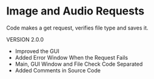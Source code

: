 # Image and Audio Requests
 
Code makes a get request, verifies file type and saves it.

VERSION 2.0.0

- Improved the GUI
- Added Error Window When the Request Fails
- Main, GUI Window and File Check Code Separated
- Added Comments in Source Code
